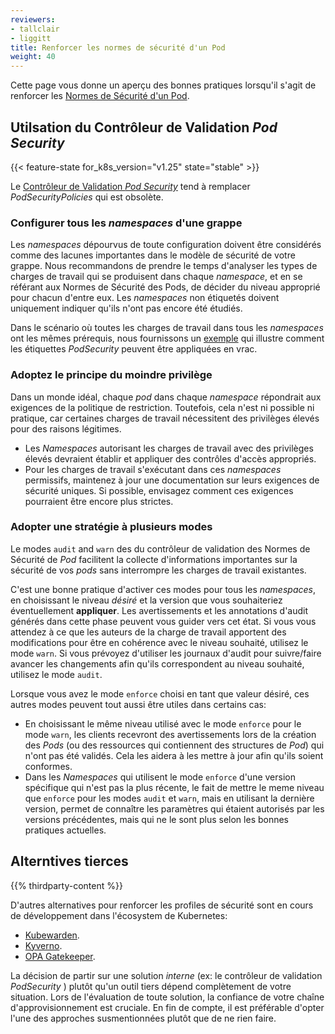 ```yaml
---
reviewers:
- tallclair
- liggitt
title: Renforcer les normes de sécurité d'un Pod
weight: 40
---
```


<!-- overview -->

Cette page vous donne un aperçu des bonnes pratiques lorsqu'il s'agit de renforcer les
[Normes de Sécurité d'un Pod](/docs/concepts/security/pod-security-standards).

<!-- body -->

## Utilsation du Contrôleur de Validation *Pod Security*

{{< feature-state for_k8s_version="v1.25" state="stable" >}}

Le [Contrôleur de Validation *Pod Security*](/docs/reference/access-authn-authz/admission-controllers/#podsecurity)
tend à remplacer *PodSecurityPolicies* qui est obsolète. 

### Configurer tous les *namespaces* d'une grappe

Les *namespaces* dépourvus de toute configuration doivent être considérés comme des lacunes importantes dans 
le modèle de sécurité de votre grappe. Nous recommandons de prendre le temps d'analyser les types de charges de travail qui 
se produisent dans chaque *namespace*, et en se référant aux Normes de Sécurité des Pods, de décider du niveau approprié pour
chacun d'entre eux. Les *namespaces* non étiquetés doivent uniquement indiquer qu'ils n'ont pas encore été étudiés.

Dans le scénario où toutes les charges de travail dans tous les *namespaces* ont les mêmes prérequis,
nous fournissons un [exemple](/docs/tasks/configure-pod-container/enforce-standards-namespace-labels/#applying-to-all-namespaces)
qui illustre comment les étiquettes *PodSecurity* peuvent être appliquées en vrac.

### Adoptez le principe du moindre privilège

Dans un monde idéal, chaque *pod* dans chaque *namespace* répondrait aux exigences de la politique de restriction. 
Toutefois, cela n'est ni possible ni pratique, 
car certaines charges de travail nécessitent des privilèges élevés pour des raisons légitimes.
- Les *Namespaces* autorisant les charges de travail avec des privilèges élevés devraient établir et appliquer des contrôles d'accès appropriés. 
- Pour les charges de travail s'exécutant dans ces *namespaces* permissifs, 
  maintenez à jour une documentation sur leurs exigences de sécurité uniques. 
  Si possible, envisagez comment ces exigences pourraient être encore plus strictes.


### Adopter une stratégie à plusieurs modes

Le modes `audit` and `warn` des du contrôleur de validation des Normes de Sécurité de *Pod* facilitent la 
collecte d'informations importantes sur la sécurité de vos *pods* sans interrompre les charges de travail existantes.

C'est une bonne pratique d'activer ces modes pour tous les *namespaces*, en choisissant 
le niveau *désiré* et la version que vous souhaiteriez éventuellement __appliquer__. Les avertissements et les annotations d'audit générés dans 
cette phase peuvent vous guider vers cet état. Si vous vous attendez à ce que les auteurs de la charge de travail apportent des 
modifications pour être en cohérence avec le niveau souhaité, utilisez le mode `warn`. 
Si vous prévoyez d'utiliser les journaux d'audit pour suivre/faire avancer les changements afin qu'ils correspondent au niveau souhaité, utilisez le mode `audit`.

Lorsque vous avez le mode `enforce` choisi en tant que valeur désiré, ces autres modes peuvent tout aussi être utiles dans
certains cas:

- En choisissant le même niveau utilisé avec le mode `enforce` pour le mode `warn`, les clients recevront des avertissements lors
  de la création des *Pods* (ou des ressources qui contiennent des structures de *Pod*) qui n'ont pas été validés. Cela les aidera
  à les mettre à jour afin qu'ils soient conformes.
- Dans les *Namespaces* qui utilisent le mode `enforce` d'une version spécifique qui n'est pas la plus récente, 
  le fait de mettre le meme niveau que `enforce` pour les modes `audit` et `warn`, mais en utilisant la dernière version, permet de connaître les 
  paramètres qui étaient autorisés par les versions précédentes, mais qui ne le sont plus selon les bonnes pratiques actuelles.

## Alterntives tierces

{{% thirdparty-content %}}

D'autres alternatives pour renforcer les profiles de sécurité sont en cours de développement dans 
l'écosystem de Kubernetes:

- [Kubewarden](https://github.com/kubewarden).
- [Kyverno](https://kyverno.io/policies/).
- [OPA Gatekeeper](https://github.com/open-policy-agent/gatekeeper).

La décision de partir sur une solution _interne_ (ex: le contrôleur de validation *PodSecurity* ) plutôt
qu'un outil tiers dépend complètement de votre situation. Lors de l'évaluation de toute solution, 
la confiance de votre chaîne d'approvisionnement est cruciale. 
En fin de compte, il est préférable d'opter l'une des approches susmentionnées plutôt que de ne rien faire.